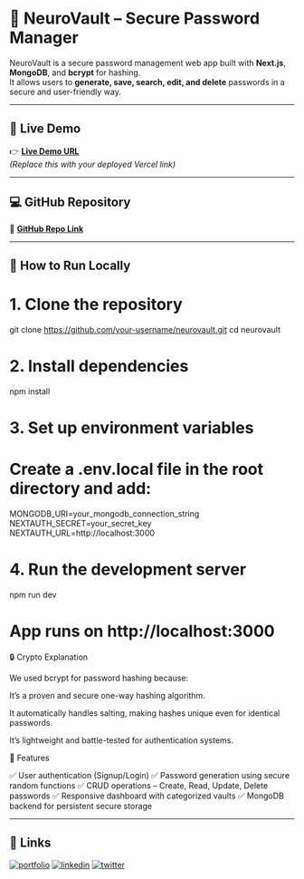 # 🔐 NeuroVault – Secure Password Manager

NeuroVault is a secure password management web app built with **Next.js**, **MongoDB**, and **bcrypt** for hashing.  
It allows users to **generate, save, search, edit, and delete** passwords in a secure and user-friendly way.

---

## 🚀 Live Demo

👉 **[Live Demo URL](https://psssw.netlify.app/)**  
*(Replace this with your deployed Vercel link)*

---

## 💻 GitHub Repository

🔗 **[GitHub Repo Link](https://github.com/TusharCEDS/PasswordAssignment)**  

---

## 🧠 How to Run Locally


# 1. Clone the repository
git clone https://github.com/your-username/neurovault.git
cd neurovault

# 2. Install dependencies
npm install

# 3. Set up environment variables
# Create a .env.local file in the root directory and add:
MONGODB_URI=your_mongodb_connection_string
NEXTAUTH_SECRET=your_secret_key
NEXTAUTH_URL=http://localhost:3000

# 4. Run the development server
npm run dev

# App runs on http://localhost:3000



🔒 Crypto Explanation

We used bcrypt for password hashing because:

It’s a proven and secure one-way hashing algorithm.

It automatically handles salting, making hashes unique even for identical passwords.

It’s lightweight and battle-tested for authentication systems.

🧩 Features

✅ User authentication (Signup/Login)
✅ Password generation using secure random functions
✅ CRUD operations – Create, Read, Update, Delete passwords
✅ Responsive dashboard with categorized vaults
✅ MongoDB backend for persistent secure storage

----






## 🔗 Links
[![portfolio](https://img.shields.io/badge/my_portfolio-000?style=for-the-badge&logo=ko-fi&logoColor=white)](https://katherineoelsner.com/)
[![linkedin](https://img.shields.io/badge/linkedin-0A66C2?style=for-the-badge&logo=linkedin&logoColor=white)](https://www.linkedin.com/)
[![twitter](https://img.shields.io/badge/twitter-1DA1F2?style=for-the-badge&logo=twitter&logoColor=white)](https://twitter.com/)

